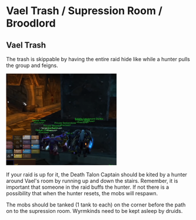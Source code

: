 # Vael Trash / Supression Room / Broodlord

## Vael Trash

The trash is skippable by having the entire raid hide like while a hunter pulls the group
and feigns.

<img src="./images/supression-hide.png" width="300px">

If your raid is up for it, the Death Talon Captain should be kited by a hunter around Vael's
room by running up and down the stairs. Remember, it is important that someone in the raid buffs
the hunter. If not there is a possibility that when the hunter resets, the mobs will respawn.

The mobs should be tanked (1 tank to each) on the corner before the path on to the supression room.
Wyrmkinds need to be kept asleep by druids.
